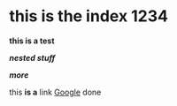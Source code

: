 # this is the index 1234

**this is a test**

***nested* _stuff_**

***more***

this __is a__ link [Google](https://www.google.com) done
